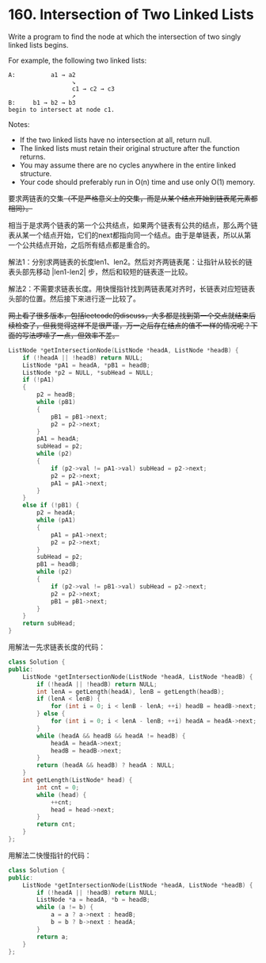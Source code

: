 # 160. Intersection of Two Linked Lists
Write a program to find the node at which the intersection of two singly linked lists begins.

For example, the following two linked lists:
```
A:          a1 → a2
                  ↘
                  c1 → c2 → c3
                  ↗
B:     b1 → b2 → b3
begin to intersect at node c1.
```

Notes:
- If the two linked lists have no intersection at all, return null.
- The linked lists must retain their original structure after the function returns.
- You may assume there are no cycles anywhere in the entire linked structure.
- Your code should preferably run in O(n) time and use only O(1) memory.

要求两链表的交集~~（不是严格意义上的交集，而是从某个结点开始到链表尾元素都相同）。~~

相当于是求两个链表的第一个公共结点，如果两个链表有公共的结点，那么两个链表从某一个结点开始，它们的next都指向同一个结点。由于是单链表，所以从第一个公共结点开始，之后所有结点都是重合的。

解法1：分别求两链表的长度len1、len2。然后对齐两链表尾：让指针从较长的链表头部先移动 |len1-len2| 步，然后和较短的链表逐一比较。

解法2：不需要求链表长度。用快慢指针找到两链表尾对齐时，长链表对应短链表头部的位置。然后接下来进行逐一比较了。

~~网上看了很多版本，包括leetcode的discuss，大多都是找到第一个交点就结束后续检查了，但我觉得这样不是很严谨，万一之后存在结点的值不一样的情况呢？下面的写法啰嗦了一点，但效率不差。~~
```cpp
ListNode *getIntersectionNode(ListNode *headA, ListNode *headB) {
    if (!headA || !headB) return NULL;
    ListNode *pA1 = headA, *pB1 = headB;
    ListNode *p2 = NULL, *subHead = NULL;
    if (!pA1)
    {
        p2 = headB;
        while (pB1)
        {
            pB1 = pB1->next;
            p2 = p2->next;
        }
        pA1 = headA;
        subHead = p2;
        while (p2)
        {
            if (p2->val != pA1->val) subHead = p2->next;
            p2 = p2->next;
            pA1 = pA1->next;
        }
    }
    else if (!pB1) {
        p2 = headA;
        while (pA1)
        {
            pA1 = pA1->next;
            p2 = p2->next;
        }
        subHead = p2;
        pB1 = headB;
        while (p2)
        {
            if (p2->val != pB1->val) subHead = p2->next;
            p2 = p2->next;
            pB1 = pB1->next;
        }
    }
    return subHead;
}
```

用解法一先求链表长度的代码：
```cpp
class Solution {
public:
    ListNode *getIntersectionNode(ListNode *headA, ListNode *headB) {
        if (!headA || !headB) return NULL;
        int lenA = getLength(headA), lenB = getLength(headB);
        if (lenA < lenB) {
            for (int i = 0; i < lenB - lenA; ++i) headB = headB->next;
        } else {
            for (int i = 0; i < lenA - lenB; ++i) headA = headA->next;
        }
        while (headA && headB && headA != headB) {
            headA = headA->next;
            headB = headB->next;
        }
        return (headA && headB) ? headA : NULL;
    }
    int getLength(ListNode* head) {
        int cnt = 0;
        while (head) {
            ++cnt;
            head = head->next;
        }
        return cnt;
    }
};
```

用解法二快慢指针的代码：
```cpp
class Solution {
public:
    ListNode *getIntersectionNode(ListNode *headA, ListNode *headB) {
        if (!headA || !headB) return NULL;
        ListNode *a = headA, *b = headB;
        while (a != b) {
            a = a ? a->next : headB;
            b = b ? b->next : headA;
        }
        return a;
    }
};
```
